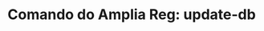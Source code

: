 ﻿# Comando do Amplia Reg: **update-db**

<!-- link to version in English -->
<div data-alt-locales="en-us"></div>
